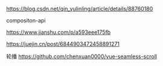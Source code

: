 <!-- scrollList文档 -->
https://blog.csdn.net/qin_yulinling/article/details/88760180

compositon-api

https://www.jianshu.com/p/a593eee175fb

https://juejin.cn/post/6844903472458891271

轮播
https://github.com/chenxuan0000/vue-seamless-scroll
